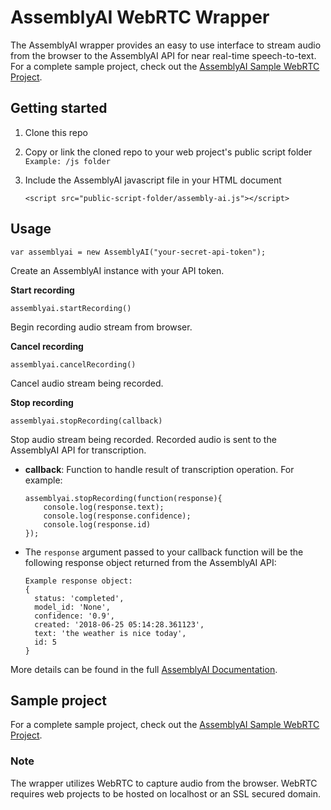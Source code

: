 # AssemblyAI WebRTC Wrapper

The AssemblyAI wrapper provides an easy to use interface to stream audio from the browser to the AssemblyAI API for near real-time speech-to-text. For a complete sample project, check out the [AssemblyAI Sample WebRTC Project](https://github.com/AssemblyAI/assemblyai-webrtc-sample-project).

## Getting started

1. Clone this repo
1. Copy or link the cloned repo to your web project's public script folder `Example: /js folder`
1. Include the AssemblyAI javascript file in your HTML document

    ```
    <script src="public-script-folder/assembly-ai.js"></script>
    ```

## Usage

```
var assemblyai = new AssemblyAI("your-secret-api-token");
```
Create an AssemblyAI instance with your API token.


**Start recording**

```
assemblyai.startRecording()
```
Begin recording audio stream from browser.


**Cancel recording**

```
assemblyai.cancelRecording()
```
Cancel audio stream being recorded.


**Stop recording**

```
assemblyai.stopRecording(callback)
```
Stop audio stream being recorded. Recorded audio is sent to the AssemblyAI API for transcription.

- **callback**: Function to handle result of transcription operation. For example:

    ```
    assemblyai.stopRecording(function(response){
        console.log(response.text);
        console.log(response.confidence);
        console.log(response.id)
    });
    ```

- The `response` argument passed to your callback function will be the following response object returned from the AssemblyAI API:

    ```
    Example response object:
    {
      status: 'completed',
      model_id: 'None',
      confidence: '0.9',
      created: '2018-06-25 05:14:28.361123',
      text: 'the weather is nice today',
      id: 5
    }
    ```
More details can be found in the full [AssemblyAI Documentation](https://docs.assemblyai.com/stream/).

## Sample project

For a complete sample project, check out the [AssemblyAI Sample WebRTC Project](https://github.com/AssemblyAI/assemblyai-webrtc-sample-project).


### Note
The wrapper utilizes WebRTC to capture audio from the browser. WebRTC requires web projects to be hosted on localhost or an SSL secured domain.